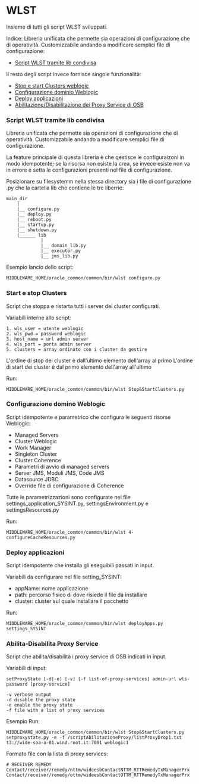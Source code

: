 # WLST
Insieme di tutti gli script WLST sviluppati. 

Indice:
Libreria unificata che permette sia operazioni di configurazione che di operatività. Customizzabile andando a modificare semplici file di configurazione:
*  [Script WLST tramite lib condivisa](#Script-WLST-tramite-lib-condivisa)

Il resto degli script invece fornisce singole funzionalità:
*  [Stop e start Clusters weblogic](#start-e-stop-clusters)
*  [Configurazione dominio Weblogic](#configurazione-dominio-weblogic)
*  [Deploy applicazioni](#deploy-applicazioni)
*  [Abilitazione/Disabilitazione dei Proxy Service di OSB](#abilita-disabilita-proxy-service)


### Script WLST tramite lib condivisa
Libreria unificata che permette sia operazioni di configurazione che di operatività. Customizzabile andando a modificare semplici file di configurazione.

La feature principale di questa libreria è che gestisce le configuraizoni in modo idempotente; se la risorsa non esiste la crea, se invece esiste non va in errore e setta le configurazioni presenti nel file di configurazione.

Posizionare su filesystemm nella stessa directory sia i file di configurazione .py che la cartella lib che contiene le tre liberrie:
```
main_dir
    |
    |__ configure.py
    |__ deploy.py
    |__ reboot.py
    |__ startup.py
    |__ shutdown.py
    |______ lib
             |
             |__ domain_lib.py
             |__ executor.py
             |__ jms_lib.py
```

Esempio lancio dello script:

```
MIDDLEWARE_HOME/oracle_common/common/bin/wlst configure.py
```

### Start e stop Clusters
Script che stoppa e ristarta tutti i server dei cluster configurati.

Variabili interne allo script:
```
1. wls_user = utente weblogic
2. wls_pwd = password weblogic
3. host_name = url admin server
4. wls_port = porta admin server
5. clusters = array ordinato con i cluster da gestire
```

L'ordine di stop dei cluster è dall'ultimo elemento dell'array al primo
L'ordine di start dei cluster è dal primo elemento dell'array all'ultimo

Run: 
```
MIDDLEWARE_HOME/oracle_common/common/bin/wlst Stop&StartClusters.py
```
### Configurazione domino Weblogic
Script idempotente e parametrico che configura le seguenti risorse Weblogic:
* Managed Servers
* Cluster Weblogic
* Work Manager
* Singleton Cluster
* Cluster Coherence
* Parametri di avvio di managed servers
* Server JMS, Moduli JMS, Code JMS
* Datasource JDBC
* Override file di configurazione di Coherence

Tutte le parametrizzazioni sono configurate nei file settings_application_SYSINT.py, settingsEnvironment.py e settingsResources.py

Run: 
```
MIDDLEWARE_HOME/oracle_common/common/bin/wlst 4-configureCacheResources.py
```

### Deploy applicazioni
Script idempotente che installa gli eseguibili passati in input.

Variabili da configurare nel file setting_SYSINT:
* appName: nome applicazione
* path: percorso fisico di dove risiede il file da installare
* cluster: cluster sul quale installare il pacchetto

Run: 
```
MIDDLEWARE_HOME/oracle_common/common/bin/wlst deployApps.py settings_SYSINT
```

### Abilita-Disabilita Proxy Service
Script che abilita/disabilità i proxy service di OSB indicati in input.

Variabili di input:
```
setProxyState [-d|-e] [-v] [-f list-of-proxy-services] admin-url wls-password [proxy-service]

-v verbose output
-d disable the proxy state
-e enable the proxy state
-f file with a list of proxy services
```
Esempio Run:
```
MIDDLEWARE_HOME/oracle_common/common/bin/wlst Stop&StartClusters.py setproxystate.py -e -f /scriptAbilitazioneProxy/listProxyDrop1.txt t3://wide-soa-a-01.wind.root.it:7001 weblogic1
```

Formato file con la lista di proxy services:
```
# RECEIVER REMEDY
Contact/receiver/remedy/nttm/wideesbContactNTTM_RTTRemedyTxManagerPrx
Contact/receiver/remedy/ottm/wideesbContactOTTM_RTTRemedyTxManagerPrx
```	
